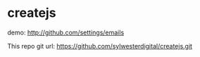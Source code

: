 # createjs

demo: http://github.com/settings/emails

This repo git url:
https://github.com/sylwesterdigital/createjs.git


